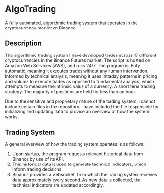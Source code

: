 # AlgoTrading
A fully automated, algorithmic trading system that operates in the cryptocurrency market on Binance.

## Description
The algorithmic trading system I have developed trades across 17 different cryptocurrencies in the Binance Futures market. The script is hosted on Amazon Web Services (AWS), and runs 24/7.
The program is:
Fully automatic, meaning it executes trades without any human intervention.
Informed by technical analysis, meaning it uses intraday patterns in pricing and volume to execute trades as opposed to fundamental analysis, which attempts to measure the intrinsic value of a currency.
A short term trading strategy. The majority of positions are held for less than an hour.

Due to the sensitive and proprietary nature of the trading system, I cannot include certain files in the repository. I have included the file responsible for initializing and updating data to provide an overview of how the system works.

## Trading System
A general overview of how the trading system operates is as follows:
1. Upon startup, the program requests relevant historical data from Binance by use of its API.
2. This historical data is used to generate technical indicators, which inform trading decisions.
3. Binance provides a websocket, from which the trading system receives data approximately every second. As new data is collected, the technical indicators are updated accordingly.

